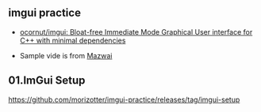 ## imgui practice

- [ocornut/imgui: Bloat-free Immediate Mode Graphical User interface for C++ with minimal dependencies](https://github.com/ocornut/imgui)

- Sample vide is from [Mazwai](http://mazwai.com/#/)

## 01.ImGui Setup

https://github.com/morizotter/imgui-practice/releases/tag/imgui-setup
